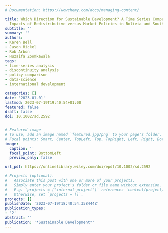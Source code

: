 ```yaml
---
# Documentation: https://wowchemy.com/docs/managing-content/

title: Which Direction for Sustainable Development? A Time Series Comparison of the
  Impacts of Redistributive versus Market Policies in Bolivia and South Korea
subtitle: ''
summary: ''
authors:
- Karen Bell
- Jason Hickel
- Rob Arbon
- Huzaifa Zoomkawala
tags:
- time-series analysis
- discontinuity analysis
- policy comparison
- data-science
- international development

categories: []
date: '2023-01-01'
lastmod: 2023-07-19T19:40:54+01:00
featured: false
draft: false
doi: 10.1002/sd.2592


# Featured image
# To use, add an image named `featured.jpg/png` to your page's folder.
# Focal points: Smart, Center, TopLeft, Top, TopRight, Left, Right, BottomLeft, Bottom, BottomRight.
image:
  caption: ''
  focal_point: BottomLeft
  preview_only: false

url_pdf: https://onlinelibrary.wiley.com/doi/epdf/10.1002/sd.2592 

# Projects (optional).
#   Associate this post with one or more of your projects.
#   Simply enter your project's folder or file name without extension.
#   E.g. `projects = ["internal-project"]` references `content/project/deep-learning/index.md`.
#   Otherwise, set `projects = []`.
projects: []
publishDate: '2023-07-19T18:40:54.358444Z'
publication_types:
- '2'
abstract: ''
publication: '*Sustainable Development*'
---
```

